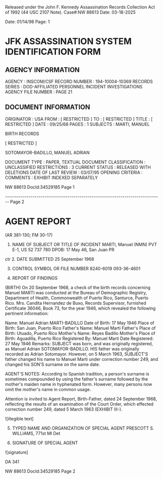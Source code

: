 Released under the John F. Kennedy
Assassination Records Collection Act of
1992 (44 USC 2107 Note). Case#:NW
88613 Date: 03-18-2025

Date: 01/14/98
Page: 1

# JFK ASSASSINATION SYSTEM IDENTIFICATION FORM

## AGENCY INFORMATION

AGENCY : INSCOM/CSF
RECORD NUMBER : 194-10004-10369
RECORDS SERIES : DOD-AFFILIATED PERSONNEL INCIDENT INVESTIGATIONS
AGENCY FILE NUMBER : PAGE 21

## DOCUMENT INFORMATION

ORIGINATOR : USA
FROM : [ RESTRICTED ]
TO : [ RESTRICTED ]
TITLE : [ RESTRICTED ]
DATE : 09/25/68
PAGES : 1
SUBJECTS : MARTI, MANUEL

BIRTH RECORDS

[ RESTRICTED ]

SOTOMAYOR-BADILLO, MANUEL ADRIAN

DOCUMENT TYPE : PAPER, TEXTUAL DOCUMENT
CLASSIFICATION : UNCLASSIFIED
RESTRICTIONS : 3
CURRENT STATUS : RELEASED WITH DELETIONS
DATE OF LAST REVIEW : 03/07/95
OPENING CRITERIA :
COMMENTS : EXHIBIT INDEXED SEPARATELY

NW 88613 Docld:34529185 Page 1


-------------------------------------------------------------------------------- Page 2

# AGENT REPORT
(AR 381-130; FM 30-17)

1. NAME OF SUBJECT OR TITLE OF INCIDENT
   MARTI, Manuel (NMN)
   PVT E-1, US 52 737 780
   DPOB: 17 May 46, San Juan PR

ctr
2. DATE SUBMITTED
25 September 1968

3. CONTROL SYMBOL OR FILE NUMBER
   8240-6019
   093-36-4601

4. REPORT OF FINDINGS

(BIRTH) On 20 September 1968, a check of the birth records concerning Manuel MARTI was conducted at the Bureau of Demographic Registry, Department of Health, Commonwealth of Puerto Rico, Santurce, Puerto Rico. Mrs. Candita Hernandez de Buxo, Records Supervisor, furnished Certificate 36046, Book 73, for the year 1946, which revealed the following pertinent information:

Name: Manuel Adrian MARTI-BADILLO
Date of Birth: 17 May 1946
Place of Birth: San Juan, Puerto Rico
Father's Name: Manuel Marti
Father's Place of Birth: Utuado, Puerto Rico
Mother's Name: Reyes Badillo
Mother's Place of Birth: Aguadilla, Puerto Rico
Registered By: Manuel Marti
Date Registered: 27 May 1946
Remarks: SUBJECT was born, and was originally registered, as Manuel Adrian SOTOMAYOR-BADILLO. HIS father was originally recorded as Adrian Sotomayor. However, on 5 March 1963, SUBJECT'S father changed his name to Manuel Marti under correction number 249, and changed his SON'S surname on the same date.

AGENT'S NOTES: According to Spanish tradition, a person's surname is sometimes compounded by using the father's surname followed by the mother's maiden name in hyphenated form. However, many persons now omit the mother's name in common usage.

Attention is invited to Agent Report, Birth-Father, dated 24 September 1968, reflecting the results of an examination of the Court Order, which effected correction number 249, dated 5 March 1963 (EXHIBIT III-).

![illegible text]

5. TYPED NAME AND ORGANIZATION OF SPECIAL AGENT
   PRESCOTT S. WILLIAMS, 771st MI Det

6. SIGNATURE OF SPECIAL AGENT

![signature]

DA 341

NW 88613 Docld:34529185 Page 2
